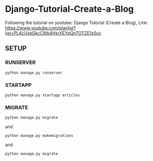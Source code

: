 # Django-Tutorial-Create-a-Blog
Following the tutorial on youtube: Django Tutorial (Create a Blog), Link: https://www.youtube.com/playlist?list=PL4cUxeGkcC9ib4HsrXEYpQnTOTZE1x0uc



## SETUP 


### RUNSERVER

`python manage.py runserver`


### STARTAPP

`python manage.py startapp articles`

### MIGRATE

`python manage.py migrate`

and 

`python manage.py makemigrations`

and 

`python manage.py migrate`
